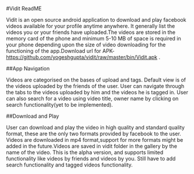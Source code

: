 #Vidit ReadME

Vidit is an open source android application to download and play facebook videos available for your profile anytime anywhere. It generally list the videos you or your friends have uploaded.The videos are stored in the memory card of the phone and minimum 5-10 MB of space is required in your phone depending upon the size of video downloading for the functioning of the app.Download url for APK-https://github.com/yogeshgupta/vidit/raw/master/bin/Vidit.apk .

##App Navigation

Videos are categorised on the bases of upload and tags. Default view is of the videos uploaded by the friends of the user. User can navigate through the tabs to the videos uploaded by him and the videos he is tagged in. User can also search for a video using video title, owner name by clicking on search functionality(yet to be implemented).

##Download and Play

User can download and play the video in high quality and standard quality format, these are the only two formats provided by facebook to the user. Videos are downloaded in mp4 format,support for more formats might be added in the future.Videos are saved in vidit folder in the gallery by the name of the video.
This is the alpha version, and supports limited functionality like videos by friends and videos by you. Still have to add search functionality and tagged videos functionality.
